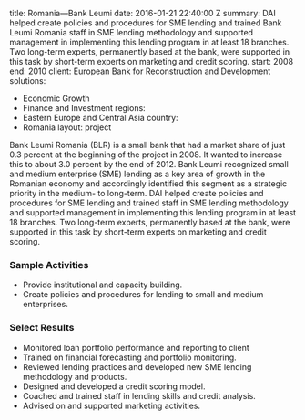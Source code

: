 
title: Romania—Bank Leumi
date: 2016-01-21 22:40:00 Z
summary: DAI helped create policies and procedures for SME lending and trained Bank
  Leumi Romania staff in SME lending methodology and supported management in implementing
  this lending program in at least 18 branches. Two long-term experts, permanently
  based at the bank, were supported in this task by short-term experts on marketing
  and credit scoring.
start: 2008
end: 2010
client: European Bank for Reconstruction and Development
solutions:
- Economic Growth
- Finance and Investment
regions:
- Eastern Europe and Central Asia
country:
- Romania
layout: project


Bank Leumi Romania (BLR) is a small bank that had a market share of just 0.3 percent at the beginning of the project in 2008. It wanted to increase this to about 3.0 percent by the end of 2012. Bank Leumi recognized small and medium enterprise (SME) lending as a key area of growth in the Romanian economy and accordingly identified this segment as a strategic priority in the medium- to long-term. DAI helped create policies and procedures for SME lending and trained staff in SME lending methodology and supported management in implementing this lending program in at least 18 branches. Two long-term experts, permanently based at the bank, were supported in this task by short-term experts on marketing and credit scoring.

### Sample Activities

* Provide institutional and capacity building.
* Create policies and procedures for lending to small and medium enterprises.

### Select Results

* Monitored loan portfolio performance and reporting to client
* Trained on financial forecasting and portfolio monitoring.
* Reviewed lending practices and developed new SME lending methodology and products.
* Designed and developed a credit scoring model.
* Coached and trained staff in lending skills and credit analysis.
* Advised on and supported marketing activities.

